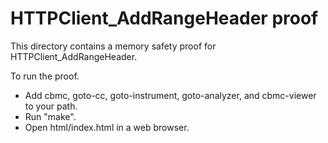 # HTTPClient_AddRangeHeader proof

This directory contains a memory safety proof for HTTPClient_AddRangeHeader.

To run the proof.

- Add cbmc, goto-cc, goto-instrument, goto-analyzer, and cbmc-viewer to your
  path.
- Run "make".
- Open html/index.html in a web browser.
